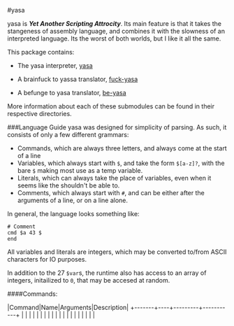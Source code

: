 #yasa

yasa is **_Yet Another Scripting Attrocity_**. Its main feature is that it takes the stangeness of assembly language, and combines it with the slowness of an interpreted language. Its the worst of both worlds, but I like it all the same.

This package contains:

* The yasa interpreter, [yasa](https://github.com/JacksonKearl/yasa/tree/master/yasa-base)

* A brainfuck to yassa translator, [fuck-yasa](https://github.com/JacksonKearl/yasa/tree/master/fuck-yasa)

* A befunge to yasa translator, [be-yasa](https://github.com/JacksonKearl/yasa/tree/master/be-yasa)


More information about each of these submodules can be found in their respective directories.

###Language Guide
yasa was designed for simplicity of parsing. As such, it consists of only a few different grammars:

* Commands, which are always three letters, and always come at the start of a line
* Variables, which always start with `$`, and take the form `$[a-z]?`, with the bare `$` making most use as a temp variable.
* Literals, which can always take the place of variables, even when it seems like the shouldn't be able to.
* Comments, which always start with `#`, and can be either after the arguments of a line, or on a line alone.

In general, the language looks something like:
```
# Comment
cmd $a 43 $
end
```

All variables and literals are integers, which may be converted to/from ASCII characters for IO purposes.

In addition to the 27 `$var`s, the runtime also has access to an array of integers, initailized to `0`, that may be accesed at random. 
 
####Commands:

|Command|Name|Arguments|Description|
+-------+----+---------+-----------+
| | | | |
| | | | |
| | | | |
| | | | |

